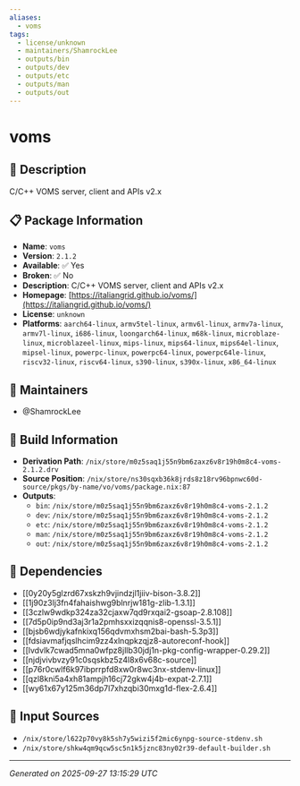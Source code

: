 ```yaml
---
aliases:
  - voms
tags:
  - license/unknown
  - maintainers/ShamrockLee
  - outputs/bin
  - outputs/dev
  - outputs/etc
  - outputs/man
  - outputs/out
---
```


# voms

## 📝 Description

C/C++ VOMS server, client and APIs v2.x

## 📋 Package Information

- **Name**: `voms`
- **Version**: `2.1.2`
- **Available**: ✅ Yes
- **Broken**: ✅ No
- **Description**: C/C++ VOMS server, client and APIs v2.x
- **Homepage**: [https://italiangrid.github.io/voms/](https://italiangrid.github.io/voms/)
- **License**: `unknown`
- **Platforms**: `aarch64-linux`, `armv5tel-linux`, `armv6l-linux`, `armv7a-linux`, `armv7l-linux`, `i686-linux`, `loongarch64-linux`, `m68k-linux`, `microblaze-linux`, `microblazeel-linux`, `mips-linux`, `mips64-linux`, `mips64el-linux`, `mipsel-linux`, `powerpc-linux`, `powerpc64-linux`, `powerpc64le-linux`, `riscv32-linux`, `riscv64-linux`, `s390-linux`, `s390x-linux`, `x86_64-linux`
## 👥 Maintainers

- @ShamrockLee


## 🔧 Build Information

- **Derivation Path**: `/nix/store/m0z5saq1j55n9bm6zaxz6v8r19h0m8c4-voms-2.1.2.drv`
- **Source Position**: `/nix/store/ns30sqxb36k8jrds8z18rv96bpnwc60d-source/pkgs/by-name/vo/voms/package.nix:87`
- **Outputs**:
  - `bin`:  `/nix/store/m0z5saq1j55n9bm6zaxz6v8r19h0m8c4-voms-2.1.2`
  - `dev`:  `/nix/store/m0z5saq1j55n9bm6zaxz6v8r19h0m8c4-voms-2.1.2`
  - `etc`:  `/nix/store/m0z5saq1j55n9bm6zaxz6v8r19h0m8c4-voms-2.1.2`
  - `man`:  `/nix/store/m0z5saq1j55n9bm6zaxz6v8r19h0m8c4-voms-2.1.2`
  - `out`:  `/nix/store/m0z5saq1j55n9bm6zaxz6v8r19h0m8c4-voms-2.1.2`

## 🔗 Dependencies

- [[0y20y5glzrd67xskzh9vjindzjl1jiiv-bison-3.8.2]]
- [[1j90z3lj3fn4fahaishwg9blnrjw181g-zlib-1.3.1]]
- [[3czlw9wdkp324za32cjaxw7qd9rxqai2-gsoap-2.8.108]]
- [[7d5p0ip9nd3aj3r1a2pmhsxxizqqnis8-openssl-3.5.1]]
- [[bjsb6wdjykafnkixq156qdvmxhsm2bai-bash-5.3p3]]
- [[fdsiavmafjqslhcim9zz4xlnqpkzqjz8-autoreconf-hook]]
- [[lvdvlk7cwad5mna0wfpz8jllb30jdj1n-pkg-config-wrapper-0.29.2]]
- [[njdjvivbvzy91c0sqskbz5z4l8x6v68c-source]]
- [[p76r0cwlf6k97ibprrpfd8xw0r8wc3nx-stdenv-linux]]
- [[qzl8kni5a4xh81ampjh16cj72gkw4j4b-expat-2.7.1]]
- [[wy61x67y125m36dp7l7xhzqbi30mxg1d-flex-2.6.4]]

## 📁 Input Sources

- `/nix/store/l622p70vy8k5sh7y5wizi5f2mic6ynpg-source-stdenv.sh`
- `/nix/store/shkw4qm9qcw5sc5n1k5jznc83ny02r39-default-builder.sh`

---
*Generated on 2025-09-27 13:15:29 UTC*

